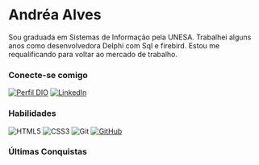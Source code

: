 # Andréa Alves

Sou graduada em Sistemas de Informação pela UNESA. Trabalhei alguns anos como desenvolvedora Delphi com Sql e firebird. Estou me requalificando para voltar ao mercado de trabalho.

### Conecte-se comigo

[![Perfil DIO](https://img.shields.io/badge/-Meu%20Perfil%20na%20DIO-000?style=for-the-badge)](https://www.dio.me/users/andreacerq)
[![LinkedIn](https://img.shields.io/badge/-LinkedIn-000?style=for-the-badge&logo=linkedin&logoColor=30A3DC)](https://www.linkedin.com/in//)


### Habilidades

![HTML5](https://img.shields.io/badge/HTML-000?style=for-the-badge&logo=html5&logoColor=E34F26)
![CSS3](https://img.shields.io/badge/CSS-000?style=for-the-badge&logo=css3&logoColor=1572B6)
![Git](https://img.shields.io/badge/GIT-000?style=for-the-badge&logo=git&logoColor=E44C30)
[![GitHub](https://img.shields.io/badge/GitHub-000?style=for-the-badge&logo=github&logoColor=gray)](https://github.com/thaysetakamori)


### Últimas Conquistas
